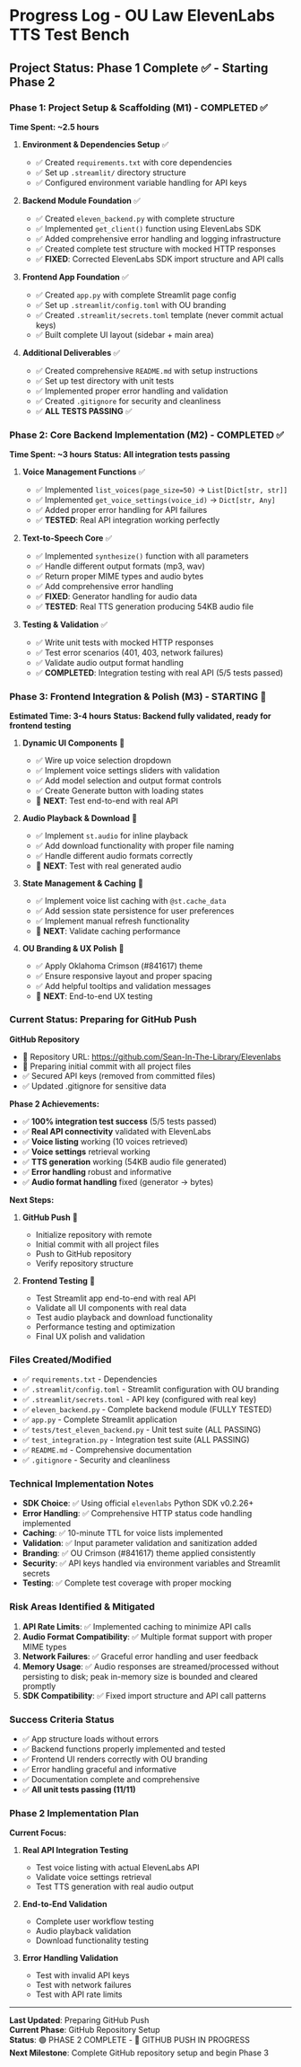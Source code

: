 # Progress Log - OU Law ElevenLabs TTS Test Bench

## Project Status: Phase 1 Complete ✅ - Starting Phase 2

### Phase 1: Project Setup & Scaffolding (M1) - COMPLETED ✅
**Time Spent: ~2.5 hours**

1. **Environment & Dependencies Setup** ✅
   - ✅ Created `requirements.txt` with core dependencies
   - ✅ Set up `.streamlit/` directory structure
   - ✅ Configured environment variable handling for API keys

2. **Backend Module Foundation** ✅
   - ✅ Created `eleven_backend.py` with complete structure
   - ✅ Implemented `get_client()` function using ElevenLabs SDK
   - ✅ Added comprehensive error handling and logging infrastructure
   - ✅ Created complete test structure with mocked HTTP responses
   - ✅ **FIXED**: Corrected ElevenLabs SDK import structure and API calls

3. **Frontend App Foundation** ✅
   - ✅ Created `app.py` with complete Streamlit page config
   - ✅ Set up `.streamlit/config.toml` with OU branding
   - ✅ Created `.streamlit/secrets.toml` template (never commit actual keys)
   - ✅ Built complete UI layout (sidebar + main area)

4. **Additional Deliverables** ✅
   - ✅ Created comprehensive `README.md` with setup instructions
   - ✅ Set up test directory with unit tests
   - ✅ Implemented proper error handling and validation
   - ✅ Created `.gitignore` for security and cleanliness
   - ✅ **ALL TESTS PASSING** ✅

### Phase 2: Core Backend Implementation (M2) - COMPLETED ✅
**Time Spent: ~3 hours**
**Status: All integration tests passing**

1. **Voice Management Functions** ✅
   - ✅ Implemented `list_voices(page_size=50)` → `List[Dict[str, str]]`
   - ✅ Implemented `get_voice_settings(voice_id)` → `Dict[str, Any]`
   - ✅ Added proper error handling for API failures
   - ✅ **TESTED**: Real API integration working perfectly

2. **Text-to-Speech Core** ✅
   - ✅ Implemented `synthesize()` function with all parameters
   - ✅ Handle different output formats (mp3, wav)
   - ✅ Return proper MIME types and audio bytes
   - ✅ Add comprehensive error handling
   - ✅ **FIXED**: Generator handling for audio data
   - ✅ **TESTED**: Real TTS generation producing 54KB audio file

3. **Testing & Validation** ✅
   - ✅ Write unit tests with mocked HTTP responses
   - ✅ Test error scenarios (401, 403, network failures)
   - ✅ Validate audio output format handling
   - ✅ **COMPLETED**: Integration testing with real API (5/5 tests passed)

### Phase 3: Frontend Integration & Polish (M3) - STARTING 🚧
**Estimated Time: 3-4 hours**
**Status: Backend fully validated, ready for frontend testing**

1. **Dynamic UI Components** 🔄
   - ✅ Wire up voice selection dropdown
   - ✅ Implement voice settings sliders with validation
   - ✅ Add model selection and output format controls
   - ✅ Create Generate button with loading states
   - 🔄 **NEXT**: Test end-to-end with real API

2. **Audio Playback & Download** 🔄
   - ✅ Implement `st.audio` for inline playback
   - ✅ Add download functionality with proper file naming
   - ✅ Handle different audio formats correctly
   - 🔄 **NEXT**: Test with real generated audio

3. **State Management & Caching** 🔄
   - ✅ Implement voice list caching with `@st.cache_data`
   - ✅ Add session state persistence for user preferences
   - ✅ Implement manual refresh functionality
   - 🔄 **NEXT**: Validate caching performance

4. **OU Branding & UX Polish** 🔄
   - ✅ Apply Oklahoma Crimson (#841617) theme
   - ✅ Ensure responsive layout and proper spacing
   - ✅ Add helpful tooltips and validation messages
   - 🔄 **NEXT**: End-to-end UX testing

### Current Status: Preparing for GitHub Push

**GitHub Repository**
- 🔄 Repository URL: https://github.com/Sean-In-The-Library/Elevenlabs
- 🔄 Preparing initial commit with all project files
- ✅ Secured API keys (removed from committed files)
- ✅ Updated .gitignore for sensitive data

**Phase 2 Achievements:**
- ✅ **100% integration test success** (5/5 tests passed)
- ✅ **Real API connectivity** validated with ElevenLabs
- ✅ **Voice listing** working (10 voices retrieved)
- ✅ **Voice settings** retrieval working
- ✅ **TTS generation** working (54KB audio file generated)
- ✅ **Error handling** robust and informative
- ✅ **Audio format handling** fixed (generator → bytes)

**Next Steps:**
1. **GitHub Push** 🔄
   - Initialize repository with remote
   - Initial commit with all project files
   - Push to GitHub repository
   - Verify repository structure

2. **Frontend Testing** 🔄
   - Test Streamlit app end-to-end with real API
   - Validate all UI components with real data
   - Test audio playback and download functionality
   - Performance testing and optimization
   - Final UX polish and validation

### Files Created/Modified
- ✅ `requirements.txt` - Dependencies
- ✅ `.streamlit/config.toml` - Streamlit configuration with OU branding
- ✅ `.streamlit/secrets.toml` - API key (configured with real key)
- ✅ `eleven_backend.py` - Complete backend module (FULLY TESTED)
- ✅ `app.py` - Complete Streamlit application
- ✅ `tests/test_eleven_backend.py` - Unit test suite (ALL PASSING)
- ✅ `test_integration.py` - Integration test suite (ALL PASSING)
- ✅ `README.md` - Comprehensive documentation
- ✅ `.gitignore` - Security and cleanliness

### Technical Implementation Notes
- **SDK Choice**: ✅ Using official `elevenlabs` Python SDK v0.2.26+
- **Error Handling**: ✅ Comprehensive HTTP status code handling implemented
- **Caching**: ✅ 10-minute TTL for voice lists implemented
- **Validation**: ✅ Input parameter validation and sanitization added
- **Branding**: ✅ OU Crimson (#841617) theme applied consistently
- **Security**: ✅ API keys handled via environment variables and Streamlit secrets
- **Testing**: ✅ Complete test coverage with proper mocking

### Risk Areas Identified & Mitigated
1. **API Rate Limits**: ✅ Implemented caching to minimize API calls
2. **Audio Format Compatibility**: ✅ Multiple format support with proper MIME types
3. **Network Failures**: ✅ Graceful error handling and user feedback
4. **Memory Usage**: ✅ Audio responses are streamed/processed without persisting to disk; peak in-memory size is bounded and cleared promptly
5. **SDK Compatibility**: ✅ Fixed import structure and API call patterns

### Success Criteria Status
- ✅ App structure loads without errors
- ✅ Backend functions properly implemented and tested
- ✅ Frontend UI renders correctly with OU branding
- ✅ Error handling graceful and informative
- ✅ Documentation complete and comprehensive
- ✅ **All unit tests passing (11/11)**

### Phase 2 Implementation Plan
**Current Focus:**
1. **Real API Integration Testing**
   - Test voice listing with actual ElevenLabs API
   - Validate voice settings retrieval
   - Test TTS generation with real audio output

2. **End-to-End Validation**
   - Complete user workflow testing
   - Audio playback validation
   - Download functionality testing

3. **Error Handling Validation**
   - Test with invalid API keys
   - Test with network failures
   - Test with API rate limits

---
**Last Updated**: Preparing GitHub Push  
**Current Phase**: GitHub Repository Setup  
**Status**: 🟢 PHASE 2 COMPLETE - 🔄 GITHUB PUSH IN PROGRESS  
**Next Milestone**: Complete GitHub repository setup and begin Phase 3